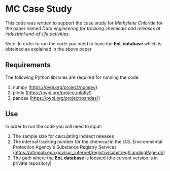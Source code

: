 # MC Case Study

This code was written to support the case study for *Methylene Chloride* for the paper named *Data engineering for tracking chemicals and releases at industrial end-of-life activities*.

Note: In order to run the code you need to have the **EoL database** which is obtained as explained in the above paper

## Requirements

The following Python libraries are required for running the code:

1. numpy (https://pypi.org/project/numpy/)
2. plotly (https://pypi.org/project/plotly/)
3. pandas (https://pypi.org/project/pandas/)

## Use

In order to run the code you will need to input:

1. The sample size for calculating indirect releases
2. The internal tracking number for the chemical in the U.S. Environmental Protection Agency's Substance Registry Services (https://ofmpub.epa.gov/sor_internet/registry/substreg/LandingPage.do)
3. The path where the **EoL database** is located (the current version is in private repository)

